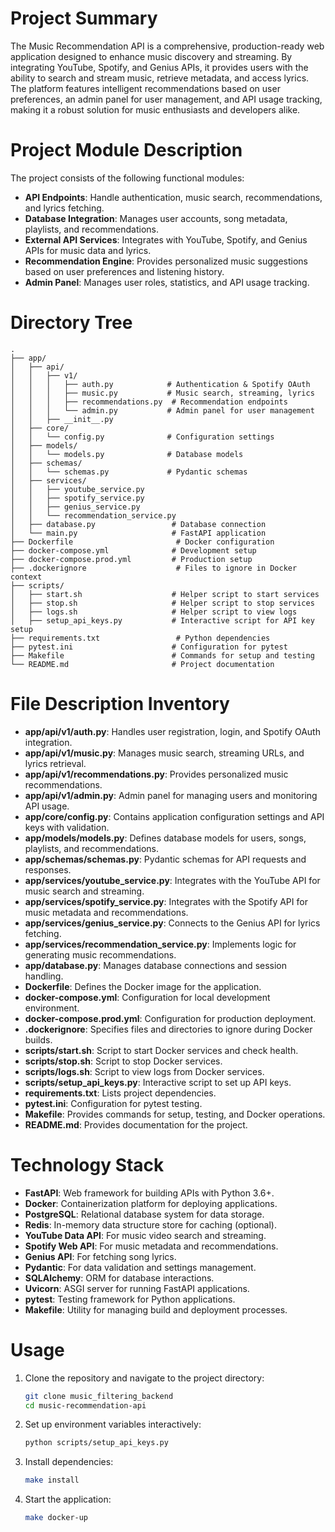 # Project Summary
The Music Recommendation API is a comprehensive, production-ready web application designed to enhance music discovery and streaming. By integrating YouTube, Spotify, and Genius APIs, it provides users with the ability to search and stream music, retrieve metadata, and access lyrics. The platform features intelligent recommendations based on user preferences, an admin panel for user management, and API usage tracking, making it a robust solution for music enthusiasts and developers alike.

# Project Module Description
The project consists of the following functional modules:
- **API Endpoints**: Handle authentication, music search, recommendations, and lyrics fetching.
- **Database Integration**: Manages user accounts, song metadata, playlists, and recommendations.
- **External API Services**: Integrates with YouTube, Spotify, and Genius APIs for music data and lyrics.
- **Recommendation Engine**: Provides personalized music suggestions based on user preferences and listening history.
- **Admin Panel**: Manages user roles, statistics, and API usage tracking.

# Directory Tree
```
.
├── app/
│   ├── api/
│   │   ├── v1/
│   │   │   ├── auth.py            # Authentication & Spotify OAuth
│   │   │   ├── music.py           # Music search, streaming, lyrics
│   │   │   ├── recommendations.py  # Recommendation endpoints
│   │   │   └── admin.py           # Admin panel for user management
│   │   ├── __init__.py
│   ├── core/
│   │   └── config.py              # Configuration settings
│   ├── models/
│   │   └── models.py              # Database models
│   ├── schemas/
│   │   └── schemas.py             # Pydantic schemas
│   ├── services/
│   │   ├── youtube_service.py
│   │   ├── spotify_service.py
│   │   ├── genius_service.py
│   │   └── recommendation_service.py
│   ├── database.py                 # Database connection
│   └── main.py                     # FastAPI application
├── Dockerfile                       # Docker configuration
├── docker-compose.yml              # Development setup
├── docker-compose.prod.yml         # Production setup
├── .dockerignore                    # Files to ignore in Docker context
├── scripts/
│   ├── start.sh                    # Helper script to start services
│   ├── stop.sh                     # Helper script to stop services
│   ├── logs.sh                     # Helper script to view logs
│   ├── setup_api_keys.py           # Interactive script for API key setup
├── requirements.txt                 # Python dependencies
├── pytest.ini                      # Configuration for pytest
├── Makefile                        # Commands for setup and testing
└── README.md                       # Project documentation
```

# File Description Inventory
- **app/api/v1/auth.py**: Handles user registration, login, and Spotify OAuth integration.
- **app/api/v1/music.py**: Manages music search, streaming URLs, and lyrics retrieval.
- **app/api/v1/recommendations.py**: Provides personalized music recommendations.
- **app/api/v1/admin.py**: Admin panel for managing users and monitoring API usage.
- **app/core/config.py**: Contains application configuration settings and API keys with validation.
- **app/models/models.py**: Defines database models for users, songs, playlists, and recommendations.
- **app/schemas/schemas.py**: Pydantic schemas for API requests and responses.
- **app/services/youtube_service.py**: Integrates with the YouTube API for music search and streaming.
- **app/services/spotify_service.py**: Integrates with the Spotify API for music metadata and recommendations.
- **app/services/genius_service.py**: Connects to the Genius API for lyrics fetching.
- **app/services/recommendation_service.py**: Implements logic for generating music recommendations.
- **app/database.py**: Manages database connections and session handling.
- **Dockerfile**: Defines the Docker image for the application.
- **docker-compose.yml**: Configuration for local development environment.
- **docker-compose.prod.yml**: Configuration for production deployment.
- **.dockerignore**: Specifies files and directories to ignore during Docker builds.
- **scripts/start.sh**: Script to start Docker services and check health.
- **scripts/stop.sh**: Script to stop Docker services.
- **scripts/logs.sh**: Script to view logs from Docker services.
- **scripts/setup_api_keys.py**: Interactive script to set up API keys.
- **requirements.txt**: Lists project dependencies.
- **pytest.ini**: Configuration for pytest testing.
- **Makefile**: Provides commands for setup, testing, and Docker operations.
- **README.md**: Provides documentation for the project.

# Technology Stack
- **FastAPI**: Web framework for building APIs with Python 3.6+.
- **Docker**: Containerization platform for deploying applications.
- **PostgreSQL**: Relational database system for data storage.
- **Redis**: In-memory data structure store for caching (optional).
- **YouTube Data API**: For music video search and streaming.
- **Spotify Web API**: For music metadata and recommendations.
- **Genius API**: For fetching song lyrics.
- **Pydantic**: For data validation and settings management.
- **SQLAlchemy**: ORM for database interactions.
- **Uvicorn**: ASGI server for running FastAPI applications.
- **pytest**: Testing framework for Python applications.
- **Makefile**: Utility for managing build and deployment processes.

# Usage
1. Clone the repository and navigate to the project directory:
   ```bash
   git clone music_filtering_backend
   cd music-recommendation-api
   ```
2. Set up environment variables interactively:
   ```bash
   python scripts/setup_api_keys.py
   ```
3. Install dependencies:
   ```bash
   make install
   ```
4. Start the application:
   ```bash
   make docker-up
   ```
